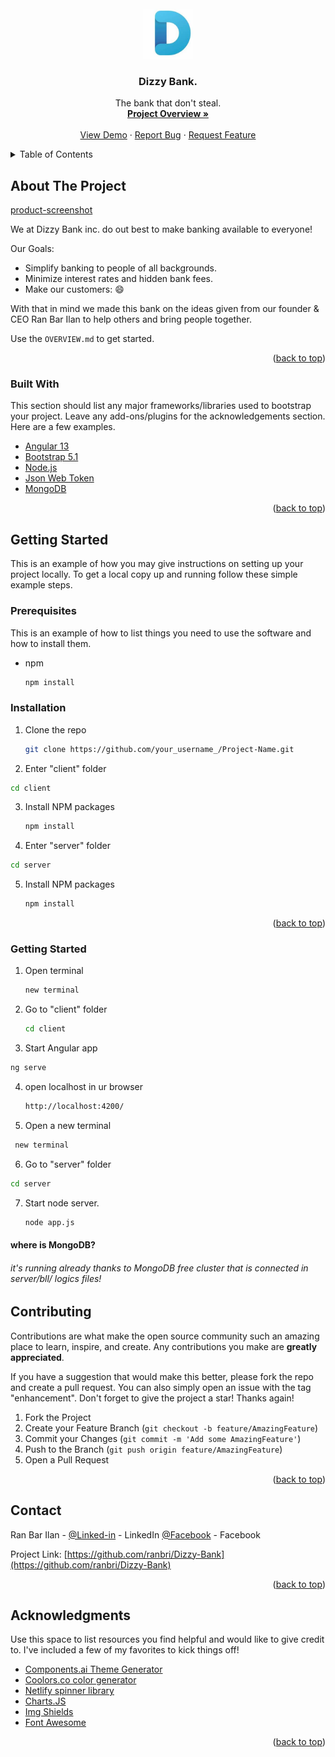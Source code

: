 <div id="top"></div>
<!--
*** Thanks for checking out the Best-README-Template. If you have a suggestion
*** that would make this better, please fork the repo and create a pull request
*** or simply open an issue with the tag "enhancement".
*** Don't forget to give the project a star!
*** Thanks again! Now go create something AMAZING! :D
-->



<!-- PROJECT SHIELDS -->
<!--
*** I'm using markdown "reference style" links for readability.
*** Reference links are enclosed in brackets [ ] instead of parentheses ( ).
*** See the bottom of this document for the declaration of the reference variables
*** for contributors-url, forks-url, etc. This is an optional, concise syntax you may use.
*** https://www.markdownguide.org/basic-syntax/#reference-style-links
-->

<!-- PROJECT LOGO -->
<br />
<div align="center">
  <a href="https://github.com/othneildrew/Best-README-Template">
    <img src="https://github.com/ranbri/Dizzy-Bank/blob/main/client/src/favicon.ico" alt="Logo" width="80" height="80">
  </a>

  <h3 align="center">Dizzy Bank.</h3>

  <p align="center">
    The bank that don't steal.
    <br />
    <a href="https://github.com/ranbri/Dizzy-Bank/blob/main/OVERVIEW.md"><strong>Project Overview »</strong></a>
    <br />
    <br />
    <a href="https://github.com/ranbri/Dizzy-Bank/tree/main/photos">View Demo</a>
    ·
    <a href="https://github.com/ranbri/Dizzy-Bank/issues">Report Bug</a>
    ·
    <a href="https://github.com/ranbri/Dizzy-Bank/pulls">Request Feature</a>
  </p>
</div>



<!-- TABLE OF CONTENTS -->
<details>
  <summary>Table of Contents</summary>
  <ol>
    <li>
      <a href="#about-the-project">About The Project</a>
      <ul>
        <li><a href="#built-with">Built With</a></li>
      </ul>
    </li>
    <li>
      <a href="#getting-started">Getting Started</a>
      <ul>
        <li><a href="#prerequisites">Prerequisites</a></li>
        <li><a href="#installation">Installation</a></li>
      </ul>
    </li>
    <li><a href="#usage">Usage</a></li>
    <li><a href="#contributing">Contributing</a></li>
    <li><a href="#contact">Contact</a></li>
    <li><a href="#acknowledgments">Acknowledgments</a></li>
  </ol>
</details>



<!-- ABOUT THE PROJECT -->
## About The Project

[product-screenshot](https://github.com/ranbri/Dizzy-Bank/blob/main/photos/User-account/home-page.png)

We at Dizzy Bank inc. do out best to make banking available to everyone!

Our Goals:
* Simplify banking to people of all backgrounds.
* Minimize interest rates and hidden bank fees.
* Make our customers: :smile:

With that in mind we made this bank on the ideas given from our founder & CEO Ran Bar Ilan to help others and bring people together.

Use the `OVERVIEW.md` to get started.

<p align="right">(<a href="#top">back to top</a>)</p>



### Built With

This section should list any major frameworks/libraries used to bootstrap your project. Leave any add-ons/plugins for the acknowledgements section. Here are a few examples.

* [Angular 13](https://angular.io/)
* [Bootstrap 5.1](https://getbootstrap.com)
* [Node.js](https://nodejs.dev/)
* [Json Web Token](https://jwt.io/introduction)
* [MongoDB](https://www.mongodb.com/)

<p align="right">(<a href="#top">back to top</a>)</p>



<!-- GETTING STARTED -->
## Getting Started

This is an example of how you may give instructions on setting up your project locally.
To get a local copy up and running follow these simple example steps.

### Prerequisites

This is an example of how to list things you need to use the software and how to install them.
* npm
  ```sh
  npm install 
  ```

### Installation

1. Clone the repo
   ```sh
   git clone https://github.com/your_username_/Project-Name.git
   ```
2. Enter "client" folder
  ```sh
  cd client
  ```
3. Install NPM packages
   ```sh
   npm install
   ```
4. Enter "server" folder
  ```sh
  cd server
  ```
5. Install NPM packages
   ```sh
   npm install
   ```
   
<p align="right">(<a href="#top">back to top</a>)</p>

### Getting Started

1. Open terminal
   ```sh
   new terminal
   ```
3. Go to "client" folder
   ```sh
   cd client
   ```
3. Start Angular app
  ```sh
  ng serve
  ```
4. open localhost in ur browser
   ```sh
   http://localhost:4200/
   ```
5. Open a new terminal
  ```sh
   new terminal
   ```
6. Go to "server" folder
  ```sh
  cd server
  ```
7. Start node server.
   ```sh
   node app.js
   ```
   
   
#### where is MongoDB?
###### it's running already thanks to MongoDB free cluster that is connected in server/bll/ logics files!

<!-- CONTRIBUTING -->
## Contributing

Contributions are what make the open source community such an amazing place to learn, inspire, and create. Any contributions you make are **greatly appreciated**.

If you have a suggestion that would make this better, please fork the repo and create a pull request. You can also simply open an issue with the tag "enhancement".
Don't forget to give the project a star! Thanks again!

1. Fork the Project
2. Create your Feature Branch (`git checkout -b feature/AmazingFeature`)
3. Commit your Changes (`git commit -m 'Add some AmazingFeature'`)
4. Push to the Branch (`git push origin feature/AmazingFeature`)
5. Open a Pull Request

<p align="right">(<a href="#top">back to top</a>)</p>



<!-- CONTACT -->
## Contact

Ran Bar Ilan - [@Linked-in](https://www.linkedin.com/in/ran-bar-ilan/) - LinkedIn
[@Facebook](https://www.facebook.com/ranbarilan) - Facebook

Project Link: [https://github.com/ranbri/Dizzy-Bank](https://github.com/ranbri/Dizzy-Bank)

<p align="right">(<a href="#top">back to top</a>)</p>



<!-- ACKNOWLEDGMENTS -->
## Acknowledgments

Use this space to list resources you find helpful and would like to give credit to. I've included a few of my favorites to kick things off!

* [Components.ai Theme Generator](https://components.ai/theme/RGB-linear)
* [Coolors.co color generator](https://coolors.co/)
* [Netlify spinner library](https://netlify.app/)
* [Charts.JS](https://www.chartjs.org/)
* [Img Shields](https://shields.io)
* [Font Awesome](https://fontawesome.com)

<p align="right">(<a href="#top">back to top</a>)</p>


